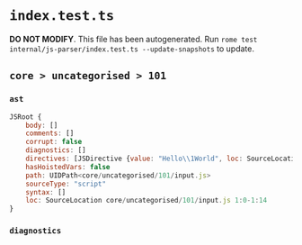 # `index.test.ts`

**DO NOT MODIFY**. This file has been autogenerated. Run `rome test internal/js-parser/index.test.ts --update-snapshots` to update.

## `core > uncategorised > 101`

### `ast`

```javascript
JSRoot {
	body: []
	comments: []
	corrupt: false
	diagnostics: []
	directives: [JSDirective {value: "Hello\\1World", loc: SourceLocation core/uncategorised/101/input.js 1:0-1:14}]
	hasHoistedVars: false
	path: UIDPath<core/uncategorised/101/input.js>
	sourceType: "script"
	syntax: []
	loc: SourceLocation core/uncategorised/101/input.js 1:0-1:14
}
```

### `diagnostics`

```

```
